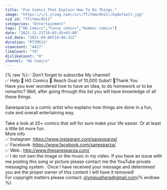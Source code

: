 ```yaml
---
title: "Fun Comics That Explain How To Do Things."
image: "https:\/\/i.ytimg.com\/vi\/fTiYmmc9U1I\/hqdefault.jpg"
vid_id: "fTiYmmc9U1I"
categories: "Entertainment"
tags: ["HG Comics","Funny comics","Hummor comics"]
date: "2021-11-21T19:03:45+03:00"
vid_date: "2021-09-06T14:00:32Z"
duration: "PT7M51S"
viewcount: "4427"
likeCount: "79"
dislikeCount: "0"
channel: "HG Comics"
---
```

{% raw %}✅ Don’t forget to subscribe My channel!    <br />✅    Help 🐽 HG Comics 🐽 Reach Goal of 10,000 Subs!! 💖Thank You<br />Have you ever wondered how to have an idea, to do homework or to be romantic? Well, after going through this list you will have knowledge of all these things.<br /><br />Sanesparza is a comic artist who explains how things are done in a fun, cute and overall entertaining way.<br /><br />Take a look at 20+ comics that will for sure make your life easier. Or at least a little bit more fun.<br /> More info <br />✅ Instagram :<a rel="nofollow" target="blank" href="https://www.instagram.com/sanesparza/">https://www.instagram.com/sanesparza/</a><br />✅ Facebook :<a rel="nofollow" target="blank" href="https://www.facebook.com/sanesparza/">https://www.facebook.com/sanesparza/</a><br />✅ Web : <a rel="nofollow" target="blank" href="http://www.thesanesparza.com/">http://www.thesanesparza.com/</a><br />✅ I do not own the image or the music in my video. If you have an issue with me posting this song or picture please contact me the YouTube private messaging system . Once I have received your message and determined you are the proper owner of this content I will have it removed!<br />For copyright matters please contact: olympuslhera@gmail.com{% endraw %}
